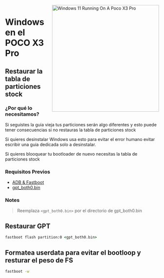 <img align="right" src="https://github.com/woa-vayu/src_vayu_windows/blob/main/2Poco X3 Pro Windows.png" width="350" alt="Windows 11 Running On A Poco X3 Pro">

# Windows en el POCO X3 Pro

## Restaurar la tabla de particiones stock

### ¿Por qué lo necesitamos?

Si seguistes la guia vieja tus particiones serán algo diferentes y esto puede tener consecuencias si no restauras la tabla de particiones stock

Si quieres desinstalar Windows usa esto para evitar el error humano evitar escribir una guia dedicada solo a desinstalar.

Si quieres blooquear tu bootloader de nuevo necesitas la tabla de particiones stock

### Requisitos Previos

- [ADB & Fastboot](https://developer.android.com/studio/releases/platform-tools)
- [gpt_both0.bin](../../../../releases/tag/binaries)

### Notes

> Reemplaza ```<gpt_both0.bin>``` por el directorio de gpt_both0.bin 


## Restaurar GPT

```cmd
fastboot flash partition:0 <gpt_both0.bin>
```

## Formatea userdata para evitar el bootloop y resturar el peso de FS
```cmd
fastboot -w
```

